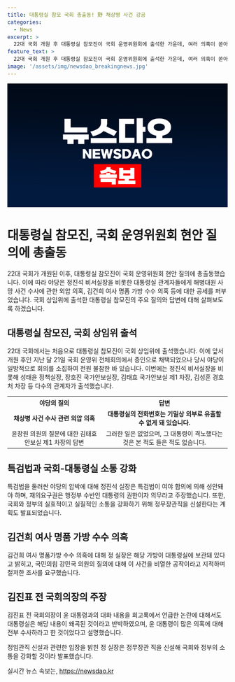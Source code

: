 ```yaml
---
title: 대통령실 참모 국회 총출동! 野 채상병 사건 강공
categories:
  - News
excerpt: >
  22대 국회 개원 후 대통령실 참모진이 국회 운영위원회에 출석한 가운데, 여러 의혹이 쏟아져 나왔습니다. 대통령실에 외압 의혹과 김건희 여사 명품 가방 수수 의혹 등이 대두되면서 야당과의 공방이 치열해졌으며, 국회 상임위에서는 주요 질의와 답변이 이뤄졌습니다. 더불어민주당 의원들은 여러 의혹에 대한 자료와 해명을 요구하며 대통령실을 향해 공세를 퍼부었습니다. 또한, 정부는 정무장관직 신설을 통해 국회와 정부 간 소통을 강화하기로 했습니다.
feature_text: >
  22대 국회 개원 후 대통령실 참모진이 국회 운영위원회에 출석한 가운데, 여러 의혹이 쏟아져 나왔습니다. 대통령실에 외압 의혹과 김건희 여사 명품 가방 수수 의혹 등이 대두되면서 야당과의 공방이 치열해졌으며, 국회 상임위에서는 주요 질의와 답변이 이뤄졌습니다. 더불어민주당 의원들은 여러 의혹에 대한 자료와 해명을 요구하며 대통령실을 향해 공세를 퍼부었습니다. 또한, 정부는 정무장관직 신설을 통해 국회와 정부 간 소통을 강화하기로 했습니다.
image: '/assets/img/newsdao_breakingnews.jpg'
---
```


<p><img src="/assets/img/newsdao_breakingnews.jpg" alt="cryptoinkorea 속보" /></p>

<h1>대통령실 참모진, 국회 운영위원회 현안 질의에 총출동</h1>

<p data-ke-size="size16">22대 국회가 개원된 이후, 대통령실 참모진이 국회 운영위원회 현안 질의에 총출동했습니다. 이에 따라 야당은 정진석 비서실장을 비롯한 대통령실 관계자들에게 해병대원 사망 사건 수사에 관한 외압 의혹, 김건희 여사 명품 가방 수수 의혹 등에 대한 공세를 퍼부었습니다. 국회 상임위에 출석한 대통령실 참모진의 주요 질의와 답변에 대해 살펴보도록 하겠습니다.</p>

<h2>대통령실 참모진, 국회 상임위 출석</h2>

<p data-ke-size="size16">22대 국회에서는 처음으로 대통령실 참모진이 국회 상임위에 출석했습니다. 이에 앞서 개원 후인 지난 달 21일 국회 운영위 전체회의에서 증인으로 채택되었으나 당시 야당이 일방적으로 회의를 소집하여 전원 불참한 바 있습니다. 이번에는 정진석 비서실장을 비롯해 성태윤 정책실장, 장호진 국가안보실장, 김태효 국가안보실 제1 차장, 김성훈 경호처 차장 등 다수의 관계자가 출석했습니다.</p>

<table>
    <tr>
        <th>야당의 질의</th>
        <th>답변</th>
    </tr>
    <tr>
        <td style="text-align: center; height: 17px;"><b>채상병 사건 수사 관련 외압 의혹</b></td>
        <td style="text-align: center; height: 17px;"><b>대통령실의 전화번호는 기밀상 외부로 유출할 수 없게 돼 있습니다.</b></td>
    </tr>
    <tr>
        <td style="text-align: center; height: 17px;">윤창원 의원의 질문에 대한 김태효 안보실 제1 차장의 답변</td>
        <td style="text-align: center; height: 17px;">그러한 일은 없었으며, 그 대통령이 격노했다는 것은 본 적도 들은 적도 없습니다.</td>
    </tr>
</table>

<h2>특검법과 국회-대통령실 소통 강화</h2>

<p data-ke-size="size16">특검법을 둘러싼 야당의 압박에 대해 정진석 실장은 특검법이 여야 합의에 의해 성안돼야 하며, 재의요구권은 행정부 수반인 대통령의 권한이자 의무라고 주장했습니다. 또한, 국회와 정부의 실효적이고 실질적인 소통을 강화하기 위해 정무장관직을 신설한다는 계획도 발표되었습니다.</p>

<h2>김건희 여사 명품 가방 수수 의혹</h2>

<p data-ke-size="size16">김건희 여사 명품가방 수수 의혹에 대해 정 실장은 해당 가방이 대통령실에 보관돼 있다고 밝히고, 국민의힘 강민국 의원의 질의에 대해 이 사건을 비열한 공작이라고 지적하며 철저한 조사를 요구했습니다.</p>

<h2>김진표 전 국회의장의 주장</h2>

<p data-ke-size="size16">김진표 전 국회의장이 윤 대통령과의 대화 내용을 회고록에서 언급한 논란에 대해서도 대통령실은 해당 내용이 왜곡된 것이라고 반박하였으며, 윤 대통령이 많은 의혹에 대해 전부 수사하라고 한 것이었다고 설명했습니다.</p>

<p data-ke-size="size16">정임관직 신설과 관련한 입장을 밝힌 정 실장은 정무장관 직을 신설해 국회와 정부의 소통을 강화할 것이라 발표했습니다.</p>
실시간 뉴스 속보는, <a href="https://newsdao.kr" rel="dofollow">https://newsdao.kr</a>


